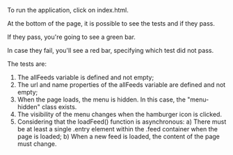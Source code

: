 To run the application, click on index.html.

At the bottom of the page, it is possible to see the tests and if they pass. 

If they pass, you're going to see a green bar. 

In case they fail, you'll see a red bar, specifying which test did not pass.

The tests are:

1) The allFeeds variable is defined and not empty;
2) The url and name properties of the allFeeds variable are defined and not empty;
3) When the page loads, the menu is hidden. In this case, the "menu-hidden" class exists.
4) The visibility of the menu changes when the hamburger icon is clicked. 
5) Considering that the loadFeed() function is asynchronous:
	a) There must be at least a single .entry element within the .feed container when the page is loaded;
	b) When a new feed is loaded, the content of the page must change. 
